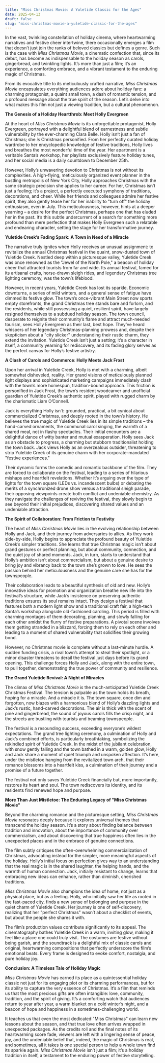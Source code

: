```yaml
---
title: "Miss Christmas Movie: A Yuletide Classic for the Ages"
date: 2025-04-13
draft: false
slug: "miss-christmas-movie-a-yuletide-classic-for-the-ages" 
---
```


In the vast, twinkling constellation of holiday cinema, where heartwarming narratives and festive cheer intertwine, there occasionally emerges a film that doesn’t just join the ranks of beloved classics but defines a genre. Such is the case with *Miss Christmas Movie*, a cinematic confection that, since its debut, has become as indispensable to the holiday season as carols, gingerbread, and twinkling lights. It’s more than just a film; it’s an experience, a comforting embrace, and a vibrant testament to the enduring magic of Christmas.

From its evocative title to its meticulously crafted narrative, *Miss Christmas Movie* encapsulates everything audiences adore about holiday fare: a charming protagonist, a quaint small town, a dash of romantic tension, and a profound message about the true spirit of the season. Let’s delve into what makes this film not just a viewing tradition, but a cultural phenomenon.

**The Genesis of a Holiday Heartthrob: Meet Holly Evergreen**

At the heart of *Miss Christmas Movie* is its unforgettable protagonist, Holly Evergreen, portrayed with a delightful blend of earnestness and subtle vulnerability by the ever-charming Clara Belle. Holly isn’t just a fan of Christmas; she *is* Christmas personified. From her perfectly curated holiday wardrobe to her encyclopedic knowledge of festive traditions, Holly lives and breathes the most wonderful time of the year. Her apartment is a veritable Santa’s workshop, her playlists exclusively feature holiday tunes, and her social media is a daily countdown to December 25th.

However, Holly’s unwavering devotion to Christmas is not without its complexities. A high-flying, meticulously organized event planner in the bustling metropolis of New York City, Holly approaches Christmas with the same strategic precision she applies to her career. For her, Christmas isn’t just a feeling; it’s a project, a perfectly executed symphony of traditions, decorations, and cheer. While her friends and colleagues admire her festive spirit, they also gently tease her for her inability to "turn off" the holiday enthusiasm, even in July. This meticulousness, however, hints at a deeper yearning – a desire for the perfect Christmas, perhaps one that has eluded her in the past. It’s this subtle undercurrent of a search for something more profound than mere perfection that makes Holly Evergreen such a relatable and endearing character, setting the stage for her transformative journey.

**Yuletide Creek’s Fading Spark: A Town in Need of a Miracle**

The narrative truly ignites when Holly receives an unusual assignment: to revitalize the annual Christmas festival in the quaint, snow-dusted town of Yuletide Creek. Nestled deep within a picturesque valley, Yuletide Creek was once renowned as the "Jewel of the North Pole," a beacon of holiday cheer that attracted tourists from far and wide. Its annual festival, famed for its artisanal crafts, horse-drawn sleigh rides, and legendary Christmas tree lighting ceremony, was the town’s lifeblood.

However, in recent years, Yuletide Creek has lost its sparkle. Economic downturns, a series of mild winters, and a general sense of fatigue have dimmed its festive glow. The town’s once-vibrant Main Street now sports empty storefronts, the grand Christmas tree stands bare and forlorn, and the residents, while still possessing a quiet, resilient spirit, have largely resigned themselves to a subdued holiday season. The town council, desperate to reignite their community’s flame and attract much-needed tourism, sees Holly Evergreen as their last, best hope. They’ve heard whispers of her legendary Christmas-planning prowess and, despite their skepticism about a "city slicker" understanding their rustic charm, they extend the invitation. Yuletide Creek isn’t just a setting; it’s a character in itself, a community yearning for rediscovery, and its fading glory serves as the perfect canvas for Holly’s festive artistry.

**A Clash of Carols and Commerce: Holly Meets Jack Frost**

Upon her arrival in Yuletide Creek, Holly is met with a charming, albeit somewhat disheveled, reality. Her grand visions of meticulously planned light displays and sophisticated marketing campaigns immediately clash with the town’s more homespun, tradition-bound approach. This friction is personified in Jack Frost, the town’s resident woodcarver and unofficial guardian of Yuletide Creek’s authentic spirit, played with rugged charm by the charismatic Liam O’Connell.

Jack is everything Holly isn’t: grounded, practical, a bit cynical about commercialized Christmas, and deeply rooted in the town’s history. He believes the true magic of Yuletide Creek lies in its simple traditions – the hand-carved ornaments, the communal carol singing, the warmth of a shared meal, not in flashy spectacles. Their initial encounters are a delightful dance of witty banter and mutual exasperation. Holly sees Jack as an obstacle to progress, a charming but stubborn traditionalist holding the town back. Jack views Holly as an overzealous outsider, threatening to strip Yuletide Creek of its genuine charm with her corporate-mandated "festive experiences."

Their dynamic forms the comedic and romantic backbone of the film. They are forced to collaborate on the festival, leading to a series of hilarious mishaps and heartfelt revelations. Whether it’s arguing over the type of lights for the town square (LEDs vs. incandescent bulbs) or debating the merits of a synchronized drone show versus a traditional sleigh parade, their opposing viewpoints create both conflict and undeniable chemistry. As they navigate the challenges of reviving the festival, they slowly begin to see beyond their initial prejudices, discovering shared values and an undeniable attraction.

**The Spirit of Collaboration: From Friction to Festivity**

The heart of *Miss Christmas Movie* lies in the evolving relationship between Holly and Jack, and their journey from adversaries to allies. As they work side-by-side, Holly begins to appreciate the profound beauty of Yuletide Creek’s simpler traditions. She learns that true Christmas magic isn’t about grand gestures or perfect planning, but about community, connection, and the quiet joy of shared moments. Jack, in turn, starts to understand that Holly’s ambition isn’t about commercialism, but about a genuine desire to bring joy and vibrancy back to the town she’s grown to love. He sees the passion behind her meticulousness and the genuine care she has for the townspeople.

Their collaboration leads to a beautiful synthesis of old and new. Holly’s innovative ideas for promotion and organization breathe new life into the festival’s structure, while Jack’s insistence on preserving authentic traditions ensures its soul remains intact. They design a festival that features both a modern light show and a traditional craft fair, a high-tech Santa’s workshop alongside old-fashioned caroling. This period is filled with charming montages of them decorating, planning, and slowly falling for each other amidst the flurry of festive preparations. A pivotal scene involves them getting stranded in a blizzard, forcing them to rely on each other and leading to a moment of shared vulnerability that solidifies their growing bond.

However, no Christmas movie is complete without a last-minute hurdle. A sudden funding crisis, a rival town’s attempt to steal their spotlight, or a minor disaster threatens to derail the festival just days before its grand opening. This challenge forces Holly and Jack, along with the entire town, to pull together, demonstrating the true power of community and resilience.

**The Grand Yuletide Revival: A Night of Miracles**

The climax of *Miss Christmas Movie* is the much-anticipated Yuletide Creek Christmas Festival. The tension is palpable as the town holds its breath, hoping for a miracle. And a miracle it is. The town square, once dim and forgotten, now blazes with a harmonious blend of Holly’s dazzling lights and Jack’s rustic, hand-carved decorations. The air is thick with the scent of pine and gingerbread, the sound of joyous carols fills the crisp night, and the streets are bustling with tourists and beaming townspeople.

The festival is a resounding success, exceeding everyone’s wildest expectations. The grand tree lighting ceremony, a culmination of Holly and Jack’s combined efforts, is particularly breathtaking, symbolizing the rekindled spirit of Yuletide Creek. In the midst of the jubilant celebration, with snow gently falling and the town bathed in a warm, golden glow, Holly and Jack share a moment of quiet triumph and unspoken affection. It’s here, under the mistletoe hanging from the revitalized town arch, that their romance blossoms into a heartfelt kiss, a culmination of their journey and a promise of a future together.

The festival not only saves Yuletide Creek financially but, more importantly, restores its heart and soul. The town rediscovers its identity, and its residents find renewed hope and purpose.

**More Than Just Mistletoe: The Enduring Legacy of "Miss Christmas Movie"**

Beyond the charming romance and the picturesque setting, *Miss Christmas Movie* resonates deeply because it explores universal themes that transcend the holiday season. It’s a story about finding balance between tradition and innovation, about the importance of community over commercialism, and about discovering that true happiness often lies in the unexpected places and in the embrace of genuine connections.

The film subtly critiques the often-overwhelming commercialization of Christmas, advocating instead for the simpler, more meaningful aspects of the holiday. Holly’s initial focus on perfection gives way to an understanding that the real magic is in the shared laughter, the helping hands, and the warmth of human connection. Jack, initially resistant to change, learns that embracing new ideas can enhance, rather than diminish, cherished traditions.

*Miss Christmas Movie* also champions the idea of home, not just as a physical place, but as a feeling. Holly, who initially saw her life as rooted in the fast-paced city, finds a new sense of belonging and purpose in the quiet charm of Yuletide Creek. Her journey is one of self-discovery, realizing that her "perfect Christmas" wasn’t about a checklist of events, but about the people she shares it with.

The film’s production values contribute significantly to its appeal. The cinematography bathes Yuletide Creek in a warm, inviting glow, making it feel like a place one could truly visit. The costumes are festive without being garish, and the soundtrack is a delightful mix of classic carols and original, heartwarming compositions that perfectly underscore the film’s emotional beats. Every frame is designed to evoke comfort, nostalgia, and pure holiday joy.

**Conclusion: A Timeless Tale of Holiday Magic**

*Miss Christmas Movie* has earned its place as a quintessential holiday classic not just for its engaging plot or its charming performances, but for its ability to capture the very essence of Christmas. It’s a film that reminds us that the most precious gifts are often intangible: love, community, tradition, and the spirit of giving. It’s a comforting watch that audiences return to year after year, a warm blanket on a cold winter’s night, and a beacon of hope and happiness in a sometimes-challenging world.

It teaches us that even the most dedicated "Miss Christmas" can learn new lessons about the season, and that true love often arrives wrapped in unexpected packages. As the credits roll and the final notes of its heartwarming score fade, viewers are left with a lingering sense of peace, joy, and the undeniable belief that, indeed, the magic of Christmas is real, and sometimes, all it takes is one special person to help a whole town find its sparkle again. *Miss Christmas Movie* isn’t just a film; it’s a holiday tradition in itself, a testament to the enduring power of festive storytelling.